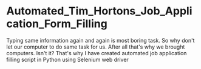 # Automated_Tim_Hortons_Job_Application_Form_Filling
Typing same information again and again is most boring task. So why don't let our computer to do same task for us. After all that's why we brought computers. Isn't it? That's why I have created automated job application filling script in Python using Selenium web driver
